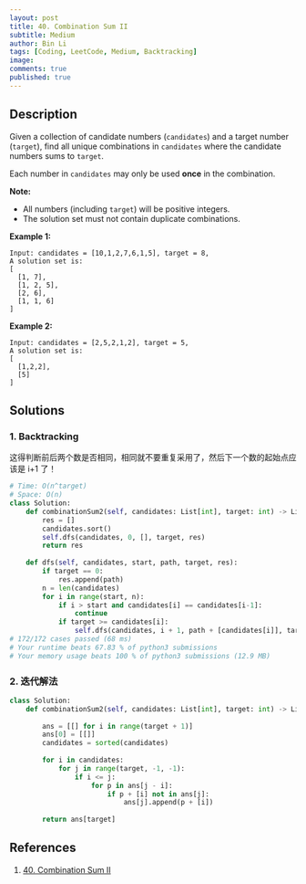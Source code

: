 ```yaml
---
layout: post
title: 40. Combination Sum II
subtitle: Medium
author: Bin Li
tags: [Coding, LeetCode, Medium, Backtracking]
image: 
comments: true
published: true
---
```


## Description

Given a collection of candidate numbers (`candidates`) and a target number (`target`), find all unique combinations in `candidates` where the candidate numbers sums to `target`.

Each number in `candidates` may only be used **once** in the combination.

**Note:**

- All numbers (including `target`) will be positive integers.
- The solution set must not contain duplicate combinations.

**Example 1:**

```
Input: candidates = [10,1,2,7,6,1,5], target = 8,
A solution set is:
[
  [1, 7],
  [1, 2, 5],
  [2, 6],
  [1, 1, 6]
]
```

**Example 2:**

```
Input: candidates = [2,5,2,1,2], target = 5,
A solution set is:
[
  [1,2,2],
  [5]
]
```

## Solutions
### 1. Backtracking
  这得判断前后两个数是否相同，相同就不要重复采用了，然后下一个数的起始点应该是 i+1 了！


```python
# Time: O(n^target)
# Space: O(n)
class Solution:
    def combinationSum2(self, candidates: List[int], target: int) -> List[List[int]]:
        res = []
        candidates.sort()
        self.dfs(candidates, 0, [], target, res)
        return res
    
    def dfs(self, candidates, start, path, target, res):
        if target == 0:
            res.append(path)
        n = len(candidates)
        for i in range(start, n):
            if i > start and candidates[i] == candidates[i-1]:
                continue
            if target >= candidates[i]:
                self.dfs(candidates, i + 1, path + [candidates[i]], target - candidates[i], res)
# 172/172 cases passed (68 ms)
# Your runtime beats 67.83 % of python3 submissions
# Your memory usage beats 100 % of python3 submissions (12.9 MB)
```

### 2. 迭代解法

```python
class Solution:
    def combinationSum2(self, candidates: List[int], target: int) -> List[List[int]]:
        
        ans = [[] for i in range(target + 1)]
        ans[0] = [[]]
        candidates = sorted(candidates)
        
        for i in candidates:
            for j in range(target, -1, -1):
                if i <= j:
                    for p in ans[j - i]:
                        if p + [i] not in ans[j]:
                            ans[j].append(p + [i])
        
        return ans[target]
```

## References
1. [40. Combination Sum II](https://leetcode.com/problems/combination-sum-ii/)
